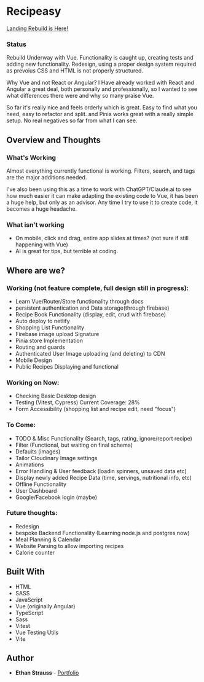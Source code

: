 # Recipeasy

[Landing Rebuild is Here!](https://stupefied-morse-5e1233.netlify.com/)

### Status

Rebuild Underway with Vue. Functionality is caught up, creating tests and adding new functionality. Redesign, using a proper design system required as prevoius CSS and HTML is not properly structured. 

Why Vue and not React or Angular? I Have already worked with React and Angular a great deal, both personally and professionally, so I wanted to see what differences there were and why so many praise Vue. 

So far it's really nice and feels orderly which is great. Easy to find what you need, easy to refactor and split. and Pinia works great with a really simple setup. No real negatives so far from what I can see.

## Overview and Thoughts

### What's Working

Almost everything currently functional is working. Filters, search, and tags are the major additions needed.

I've also been using this as a time to work with ChatGPT/Claude.ai to see how much easier it can make adapting the existing code to Vue, it has been a huge help, but only as an advisor. Any time I try to use it to create code, it becomes a huge headache.

### What isn't working

- On mobile, click and drag, entire app slides at times? (not sure if still happening with Vue)
- AI is great for tips, but terrible at coding. 

## Where are we?

### Working (not feature complete, full design still in progress):

- Learn Vue/Router/Store functionality through docs
- persistent authentication and Data storage(through firebase)
- Recipe Book Functionality (display, edit, crud with firebase)
- Auto deploy to netlify
- Shopping List Functionality
- Firebase image upload Signature
- Pinia store Implementation
- Routing and guards
- Authenticated User Image uploading (and deleting) to CDN
- Mobile Design
- Public Recipes Displaying and functional

### Working on Now:

- Checking Basic Desktop design
- Testing (Vitest, Cypress) Current Coverage: 28%
- Form Accessibility (shopping list and recipe edit, need "focus")

### To Come:

- TODO & Misc Functionality (Search, tags, rating, ignore/report recipe)
- Filter (Functional, but waiting on final schema)
- Defaults (images)
- Tailor Cloudinary Image settings
- Animations
- Error Handling & User feedback (loadin spinners, unsaved data etc)
- Display newly added Recipe Data (time, servings, nutritional info, etc)
- Offline Functionality
- User Dashboard
- Google/Facebook login (maybe)

### Future thoughts:

- Redesign
- bespoke Backend Functionality (Learning node.js and postgres now)
- Meal Planning & Calendar
- Website Parsing to allow importing recipes
- Calorie counter

## Built With

- HTML
- SASS
- JavaScript
- Vue (originally Angular)
- TypeScript
- Sass
- Vitest
- Vue Testing Utils
- Vite

## Author

- **Ethan Strauss** - [Portfolio](https://dotethan.github.io)

